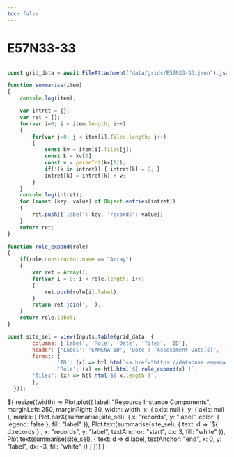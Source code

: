 ```yaml
---
toc: false
---
```

# E57N33-33

```js

const grid_data = await FileAttachment("data/grids/E57N33-33.json").json();

function summarise(item)
{
	console.log(item);

	var intret = {};
	var ret = [];
	for(var i=0; i < item.length; i++)
	{
		for(var j=0; j < item[i].Tiles.length; j++)
		{
			const kv = item[i].Tiles[j];
			const k = kv[0];
			const v = parseInt(kv[1]);
			if(!(k in intret)) { intret[k] = 0; }
			intret[k] = intret[k] + v;
		}
	}
	console.log(intret);
	for (const [key, value] of Object.entries(intret))
	{
		ret.push({'label': key, 'records': value})
	}
	return ret;
}

function role_expand(role)
{
	if(role.constructor.name == "Array")
	{
		var ret = Array();
		for(var i = 0; i < role.length; i++)
		{
			ret.push(role[i].label);
		}
		return ret.join(', ');
	}
	return role.label;
}

const site_sel = view(Inputs.table(grid_data, {
        columns: ['Label', 'Role', 'Date', 'Tiles', 'ID'],
        header: {'Label': 'EAMENA ID', 'Date': 'Assessment Date(s)', 'Tiles': 'Assessments', 'ID': ''},
        format: {
                'ID': (x) => htl.html`<a href="https://database.eamena.org/report/${ x }">EAMENA Link</a>`,
                'Role': (x) => htl.html`${ role_expand(x) }`,
		'Tiles': (x) => htl.html`${ x.length }`,
        },
  }));

```

  <div class="card">${
    resize((width) => Plot.plot({
        label: "Resource Instance Components",
        marginLeft: 250,
        marginRight: 30,
        width: width,
        x: { axis: null },
        y: { axis: null },
        marks: [
                Plot.barX(summarise(site_sel), {
                        x: "records",
                        y: "label",
                        color: { legend: false },
                        fill: "label"
                }),
                Plot.text(summarise(site_sel), {
                        text: d => `${ d.records }`,
                        x: "records",
                        y: "label",
                        textAnchor: "start",
                        dx: 3,
                        fill: "white"
                }),
                Plot.text(summarise(site_sel), {
                        text: d => d.label,
                        textAnchor: "end",
                        x: 0,
                        y: "label",
                        dx: -3,
                        fill: "white"
                })
        ]
    }))
  }</div>

